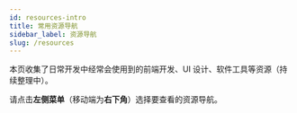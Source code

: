 ```yaml
---
id: resources-intro
title: 常用资源导航
sidebar_label: 资源导航
slug: /resources
---
```


本页收集了日常开发中经常会使用到的前端开发、UI 设计、软件工具等资源（持续整理中）。

请点击**左侧菜单**（移动端为**右下角**）选择要查看的资源导航。